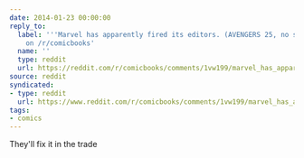 ```yaml
---
date: 2014-01-23 00:00:00
reply_to:
  label: '''Marvel has apparently fired its editors. (AVENGERS 25, no spoilers)''
    on /r/comicbooks'
  name: ''
  type: reddit
  url: https://reddit.com/r/comicbooks/comments/1vw199/marvel_has_apparently_fired_its_editors_avengers/
source: reddit
syndicated:
- type: reddit
  url: https://www.reddit.com/r/comicbooks/comments/1vw199/marvel_has_apparently_fired_its_editors_avengers/cewka72/
tags:
- comics
---
```


They'll fix it in the trade